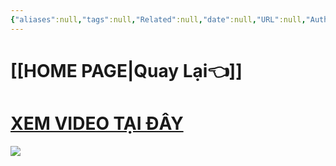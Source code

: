```yaml
---
{"aliases":null,"tags":null,"Related":null,"date":null,"URL":null,"Author":null,"dg-publish":true,"image":"https://i.imgur.com/F8Fg7J0.png","permalink":"/noi-dung-khoa-hoc/phan-2-mo-rong-va-ung-dung/tap-trung-lam-viec-voi-mot-folder/","dgPassFrontmatter":true,"noteIcon":"1"}
---
```


 
# [[HOME PAGE\|Quay Lại👈]]

# [XEM VIDEO TẠI ĐÂY](https://www.facebook.com/groups/219067851029823/posts/339382625665011/)


![](https://i.imgur.com/F8Fg7J0.png)
